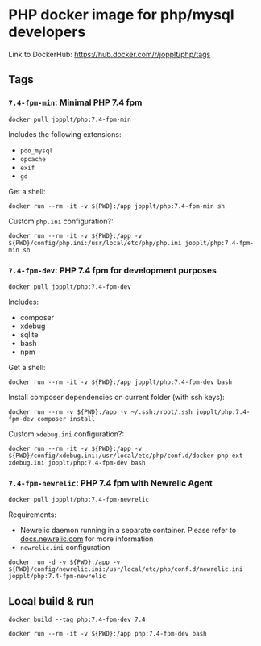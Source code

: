 # PHP docker image for php/mysql developers
Link to DockerHub: https://hub.docker.com/r/jopplt/php/tags

## Tags
### `7.4-fpm-min`: Minimal PHP 7.4 fpm
```
docker pull jopplt/php:7.4-fpm-min
```
Includes the following extensions:
* `pdo_mysql`
* `opcache`
* `exif`
* `gd`

Get a shell:
```
docker run --rm -it -v ${PWD}:/app jopplt/php:7.4-fpm-min sh
```

Custom `php.ini` configuration?:
```
docker run --rm -it -v ${PWD}:/app -v ${PWD}/config/php.ini:/usr/local/etc/php/php.ini jopplt/php:7.4-fpm-min sh
```

### `7.4-fpm-dev`: PHP 7.4 fpm for development purposes
```
docker pull jopplt/php:7.4-fpm-dev
```
Includes:
* composer
* xdebug
* sqlite
* bash
* npm

Get a shell:
```
docker run --rm -it -v ${PWD}:/app jopplt/php:7.4-fpm-dev bash
```

Install composer dependencies on current folder (with ssh keys):
```
docker run --rm -v ${PWD}:/app -v ~/.ssh:/root/.ssh jopplt/php:7.4-fpm-dev composer install
```

Custom `xdebug.ini` configuration?:
```
docker run --rm -it -v ${PWD}:/app -v ${PWD}/config/xdebug.ini:/usr/local/etc/php/conf.d/docker-php-ext-xdebug.ini jopplt/php:7.4-fpm-dev bash
```

### `7.4-fpm-newrelic`: PHP 7.4 fpm with Newrelic Agent
```
docker pull jopplt/php:7.4-fpm-newrelic
```

Requirements:
* Newrelic daemon running in a separate container. Please refer to [docs.newrelic.com](https://docs.newrelic.com/docs/apm/agents/php-agent/advanced-installation/docker-other-container-environments-install-php-agent/) for more information
* `newrelic.ini` configuration

```
docker run -d -v ${PWD}:/app -v ${PWD}/config/newrelic.ini:/usr/local/etc/php/conf.d/newrelic.ini jopplt/php:7.4-fpm-newrelic
```

## Local build & run

```
docker build --tag php:7.4-fpm-dev 7.4
```
```
docker run --rm -it -v ${PWD}:/app php:7.4-fpm-dev bash
```